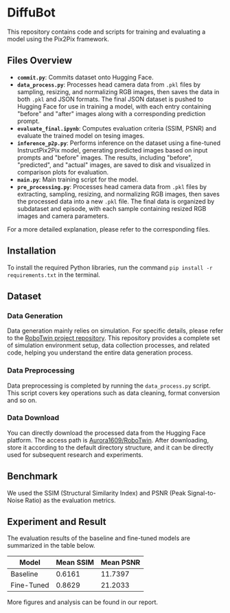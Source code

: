 # DiffuBot

This repository contains code and scripts for training and evaluating a model using the Pix2Pix framework.

## Files Overview

- **`commit.py`**: Commits dataset onto Hugging Face.
- **`data_process.py`**: Processes head camera data from `.pkl` files by sampling, resizing, and normalizing RGB images, then saves the data in both `.pkl` and JSON formats. The final JSON dataset is pushed to Hugging Face for use in training a model, with each entry containing "before" and "after" images along with a corresponding prediction prompt.
- **`evaluate_final.ipynb`**: Computes evaluation criteria (SSIM, PSNR) and evaluate the trained model on tesing images.
- **`inference_p2p.py`**: Performs inference on the dataset using a fine-tuned InstructPix2Pix model, generating predicted images based on input prompts and "before" images. The results, including "before", "predicted", and "actual" images, are saved to disk and visualized in comparison plots for evaluation.
- **`main.py`**: Main training script for the model.
- **`pre_processing.py`**: Processes head camera data from `.pkl` files by extracting, sampling, resizing, and normalizing RGB images, then saves the processed data into a new `.pkl` file. The final data is organized by subdataset and episode, with each sample containing resized RGB images and camera parameters.

For a more detailed explanation, please refer to the corresponding files.

## Installation

To install the required Python libraries, run the command `pip install -r requirements.txt` in the terminal.

## Dataset

### Data Generation

Data generation mainly relies on simulation. For specific details, please refer to the [RoboTwin project repository](https://github.com/TianxingChen/RoboTwin/tree/main). This repository provides a complete set of simulation environment setup, data collection processes, and related code, helping you understand the entire data generation process.

### Data Preprocessing

Data preprocessing is completed by running the `data_process.py` script. This script covers key operations such as data cleaning, format conversion and so on.

### Data Download

You can directly download the processed data from the Hugging Face platform. The access path is [Aurora1609/RoboTwin](https://huggingface.co/datasets/Aurora1609/RoboTwin). After downloading, store it according to the default directory structure, and it can be directly used for subsequent research and experiments.

## Benchmark

We used the SSIM (Structural Similarity Index) and PSNR (Peak Signal-to-Noise Ratio) as the evaluation metrics.

## Experiment and Result

The evaluation results of the baseline and fine-tuned models are summarized in the table below.

| **Model**   | **Mean SSIM** | **Mean PSNR** |
|-------------|---------------|---------------|
| Baseline    | 0.6161        | 11.7397       |
| Fine-Tuned  | 0.8629        | 21.2033       |

More figures and analysis can be found in our report.
